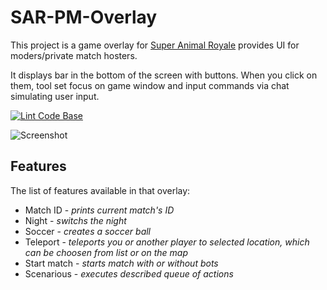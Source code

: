 # SAR-PM-Overlay

This project is a game overlay for [Super Animal Royale](https://animalroyale.com/) provides UI for moders/private match hosters.

It displays bar in the bottom of the screen with buttons. When you click on them, tool set focus on game window and input commands via chat simulating user input.

[![Lint Code Base](https://github.com/Quantum-0/SAR-PM-Overlay/actions/workflows/lint.yml/badge.svg)](https://github.com/Quantum-0/SAR-PM-Overlay/actions/workflows/lint.yml)

![Screenshot](Resources/Screenshot1.jpg)

## Features

The list of features available in that overlay:
- Match ID - *prints current match's ID*
- Night - *switchs the night*
- Soccer - *creates a soccer ball*
- Teleport - *teleports you or another player to selected location, which can be choosen from list or on the map*
- Start match - *starts match with or without bots*
- Scenarious - *executes described queue of actions*
